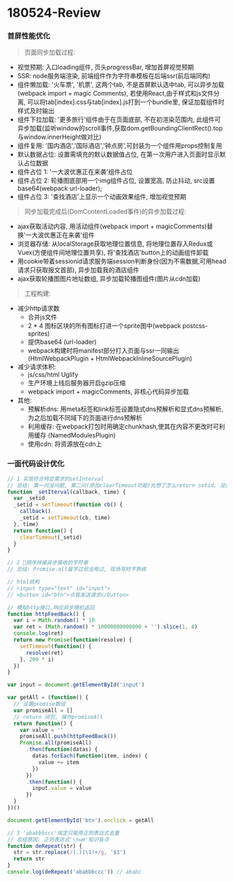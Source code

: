 # 180524-Review

### 首屏性能优化

> 页面同步加载过程: 

  * 视觉预期: 入口loading组件, 页头progressBar, 增加首屏视觉预期
  * SSR: node服务端渲染, 前端组件作为字符串模板在后端ssr(前后端同构)
  * 组件懒加载: '火车票', '机票', 这两个tab, 不是首屏默认选中tab, 可以异步加载(webpack import + magic Comments), 若使用React,由于样式和js文件分离, 可以将tab[index].css与tab[index].js打到一个bundle里, 保证加载组件时样式及时输出
  * 组件下拉加载: '更多旅行'组件由于在页面底部, 不在初渲染范围内, 此组件可异步加载(监听window的scroll事件,获取dom.getBoundingClientRect().top与window.innerHeight做对比)
  * 组件复用: '国内酒店','国际酒店','钟点房',可封装为一个组件用props控制复用
  * 默认数据占位: 设置需填充的默认数据值占位, 在第一次用户进入页面时显示默认占位数据
  * 组件占位 1: '一大波优惠正在来袭'组件占位
  * 组件占位 2: 轮播图底部用一个img组件占位, 设置宽高, 防止抖动, src设置base64(webpack url-loader);
  * 组件占位 3: '查找酒店'上显示一个动画效果组件, 增加视觉预期

> 同步加载完成后(DomContentLoaded事件)的异步加载过程: 

  * ajax获取活动内容, 用活动组件(webpack import + magicComments)替换'一大波优惠正在来袭'组件
  * 浏览器存储: 从localStorage获取地理位置信息, 将地理位置存入Redux或Vuex(方便组件间地理位置共享), 将'查找酒店'button上的动画组件卸载
  * 用cookie带着sessionid请求服务端session判断身份(因为不需数据,可用head请求只获取报文首部), 异步加载我的酒店组件
  * ajax获取轮播图图片地址数组, 异步加载轮播图组件(图片从cdn加载)
  
> 工程构建:

  * 减少http请求数
    * 合并js文件
    * 2 * 4 图标区块的所有图标打进一个sprite图中(webpack postcss-sprites) 
    * 提供base64 (url-loader)
    * webpack构建时将manifest部分打入页面与ssr一同输出 (HtmlWebpackPlugin + HtmlWebpackInlineSourcePlugin)
  * 减少请求体积:
    * js/css/html Uglify
    * 生产环境上线后服务器开启gzip压缩
    * webpack import + magicComments, 非核心代码异步加载
  * 其他:
    * 预解析dns: 用meta标签和link标签设置隐式dns预解析和显式dns预解析, 为之后加载不同域下的页面进行dns预解析
    * 利用缓存: 在webpack打包时用确定chunkhash,使其在内容不更改时可利用缓存 (NamedModulesPlugin)
    * 使用cdn: 将资源放在cdn上
    
### 一面代码设计优化
    
``` javascript
// 1 实现符合特定需求的setInterval
// 总结: 第一问没问题, 第二问(添加clearTimeout功能)光想了怎么return setid, 没换个角度用思考问题, 用闭包解决
function _setIterval(callback, time) {
  var _setid
  _setid = setTimeout(function cb() {
    callback()
    _setid = setTimeout(cb, time)
  }, time)
  return function() {
    clearTimeout(_setid)
  }
}

// 2 顺序拼接异步接收的字符串
// 总结: Promise.all虽学过但没用过, 现场写时不熟练

// html结构
// <input type="text" id="input">
// <button id="btn">点我发送请求</button>

// 模拟http接口,响应异步随机返回
function httpFeedBack() {
  var i = Math.random() * 10
  var ret = (Math.random() * 10000000000000 + '').slice(1, 4)
  console.log(ret)
  return new Promise(function(resolve) {
    setTimeout(function() {
      resolve(ret)
    }, 200 * i)
  })
}

var input = document.getElementById('input')

var getAll = (function() {
  // 设置promise数组
  var promiseAll = []
  // return 闭包, 操作promiseAll
  return function() {
    var value = ''
    promiseAll.push(httpFeedBack())
    Promise.all(promiseAll)
      .then(function(datas) {
        datas.forEach(function(item, index) {
          value += item
        })
      })
      .then(function() {
        input.value = value
      })
  }
})()

document.getElementById('btn').onclick = getAll

// 3 'ababbbccc'规定只能用正则表达式去重
// 总结原因: 正则表达式'\num'知识盲点
function deRepeat(str) {
  str = str.replace(/(.)(\1)+/g, '$1')
  return str
}
console.log(deRepeat('ababbbccc')) // ababc
```
